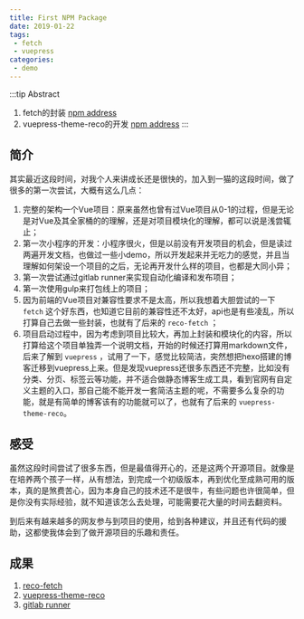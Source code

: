 ```yaml
---
title: First NPM Package
date: 2019-01-22
tags:
 - fetch
 - vuepress
categories: 
 - demo
---
```


:::tip Abstract
1. fetch的封装 [npm address](https://www.npmjs.com/package/reco-fetch)
2. vuepress-theme-reco的开发 [npm address](https://www.npmjs.com/package/vuepress-theme-reco)
:::

<!-- more -->

##  简介

其实最近这段时间，对我个人来讲成长还是很快的，加入到一猫的这段时间，做了很多的第一次尝试，大概有这么几点：
1. 完整的架构一个Vue项目：原来虽然也曾有过Vue项目从0-1的过程，但是无论是对Vue及其全家桶的的理解，还是对项目模块化的理解，都可以说是浅尝辄止；
2. 第一次小程序的开发：小程序很火，但是以前没有开发项目的机会，但是读过两遍开发文档，也做过一些小demo，所以开发起来并无吃力的感觉，并且当理解如何架设一个项目的之后，无论再开发什么样的项目，也都是大同小异；
3. 第一次尝试通过gitlab runner来实现自动化编译和发布项目；
4. 第一次使用gulp来打包线上的项目；
5. 因为前端的Vue项目对兼容性要求不是太高，所以我想着大胆尝试的一下 `fetch` 这个好东西，也知道它目前的兼容性还不太好，api也是有些凌乱，所以打算自己去做一些封装，也就有了后来的 `reco-fetch` ；
6. 项目启动过程中，因为考虑到项目比较大，再加上封装和模块化的内容，所以打算给这个项目单独弄一个说明文档，开始的时候还打算用markdown文件，后来了解到 `vuepress` ，试用了一下，感觉比较简洁，突然想把hexo搭建的博客迁移到vuepress上来。但是发现vuepress还很多东西还不完整，比如没有分类、分页、标签云等功能，并不适合做静态博客生成工具，看到官网有自定义主题的入口，那自己能不能开发一套简洁主题的呢，不需要多么复杂的功能，就是有简单的博客该有的功能就可以了，也就有了后来的 `vuepress-theme-reco`。

## 感受

虽然这段时间尝试了很多东西，但是最值得开心的，还是这两个开源项目。就像是在培养两个孩子一样，从有想法，到完成一个初级版本，再到优化至成熟可用的版本，真的是煞费苦心，因为本身自己的技术还不是很牛，有些问题也许很简单，但是你没有实际经验，就不知道该怎么去处理，可能需要花大量的时间去翻资料。

到后来有越来越多的网友参与到项目的使用，给到各种建议，并且还有代码的援助，这都使我体会到了做开源项目的乐趣和责任。

## 成果

1. [reco-fetch](/views/frontEnd/2018/091301.html)
2. [vuepress-theme-reco](/views/other/2018/100801.html)
3. [gitlab runner](/views/other/2018/121201.html)
